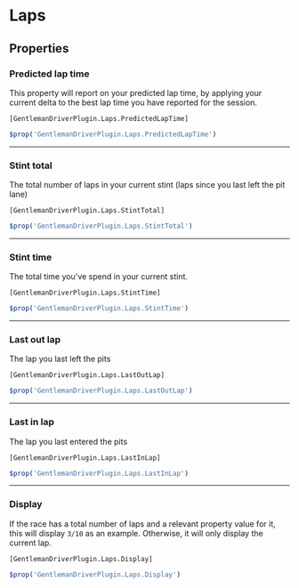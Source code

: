 # Laps

## Properties

### Predicted lap time

This property will report on your predicted lap time, by applying your current
delta to the best lap time you have reported for the session.

```ncalc
[GentlemanDriverPlugin.Laps.PredictedLapTime]
```
```js
$prop('GentlemanDriverPlugin.Laps.PredictedLapTime')
```

---

### Stint total

The total number of laps in your current stint (laps since you last left the pit
lane)

```ncalc
[GentlemanDriverPlugin.Laps.StintTotal]
```
```js
$prop('GentlemanDriverPlugin.Laps.StintTotal')
```

---

### Stint time

The total time you've spend in your current stint.

```ncalc
[GentlemanDriverPlugin.Laps.StintTime]
```
```js
$prop('GentlemanDriverPlugin.Laps.StintTime')
```

---

### Last out lap

The lap you last left the pits

```ncalc
[GentlemanDriverPlugin.Laps.LastOutLap]
```
```js
$prop('GentlemanDriverPlugin.Laps.LastOutLap')
```


---

### Last in lap

The lap you last entered the pits

```ncalc
[GentlemanDriverPlugin.Laps.LastInLap]
```
```js
$prop('GentlemanDriverPlugin.Laps.LastInLap')
```


---

### Display

If the race has a total number of laps and a relevant property value for it, this
will display `3/10` as an example. Otherwise, it will only display the current
lap.

```ncalc
[GentlemanDriverPlugin.Laps.Display]
```
```js
$prop('GentlemanDriverPlugin.Laps.Display')
```
